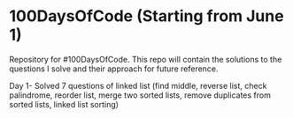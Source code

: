 # 100DaysOfCode (Starting from June 1)
Repository for #100DaysOfCode. This repo will contain the solutions to the questions I solve and their approach for future reference.

Day 1- Solved 7 questions of linked list (find middle, reverse list, check palindrome, reorder list, merge two sorted lists, remove duplicates from sorted lists, linked list sorting)
